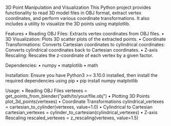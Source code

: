 3D Point Manipulation and Visualization
This Python project provides functionality to read 3D model files in OBJ format, extract vertex coordinates, and perform various coordinate transformations. It also includes a utility to visualize the 3D points using matplotlib.

Features
• Reading OBJ Files: Extracts vertex coordinates from OBJ files.
• 3D Visualization: Plots 3D scatter plots of the extracted points.
• Coordinate Transformations:
    Converts Cartesian coordinates to cylindrical coordinates:
    Converts cylindrical coordinates back to Cartesian coordinates.
• Z-axis Rescaling: Rescales the z-coordinate of each vertex by a given factor.

Dependencies:
• numpy
• matplotlib
• math

Installation:
Ensure you have Python3 >= 3.10.0 installed, then install the required dependencies using pip
• pip install numpy matplotlib

Usage:
• Reading OBJ Files
    vertexes = get_points_from_blender("path/to/your/file.obj")
• Plotting 3D Points
    plot_3d_points(vertexes)
• Coordinate Transformations
    cylindrical_vertexes = cartesian_to_cylinder(vertexes, value=1.0)
• Cylindrical to Cartesian
    cartesian_vertexes = cylinder_to_cartesian(cylindrical_vertexes)
• Z-axis Rescaling
    rescaled_vertexes = z_rescaling(vertexes, value=1.5)

